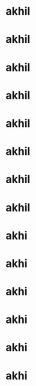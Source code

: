 # akhil
# akhil
# akhil
# akhil
# akhil
# akhil
# akhil
# akhil
# akhi
# akhi
# akhi
# akhi
# akhi
# akhi
